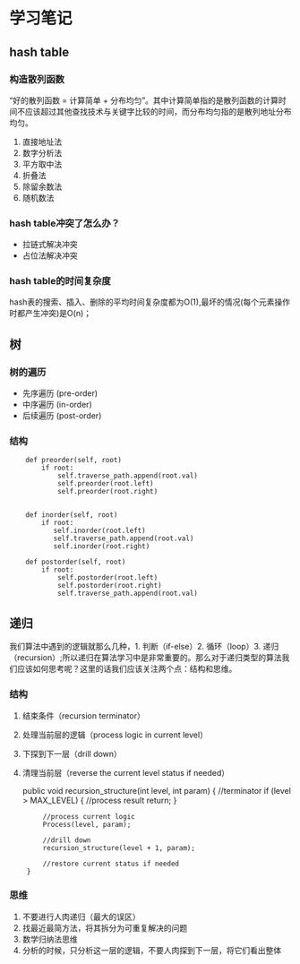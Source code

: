 # 学习笔记
## hash table
### 构造散列函数
“好的散列函数 = 计算简单 + 分布均匀”。其中计算简单指的是散列函数的计算时间不应该超过其他查找技术与关键字比较的时间，而分布均匀指的是散列地址分布均匀。
1. 直接地址法
2. 数字分析法
3. 平方取中法
4. 折叠法
5. 除留余数法
6. 随机数法

### hash table冲突了怎么办？
- 拉链式解决冲突
- 占位法解决冲突
    
### hash table的时间复杂度
hash表的搜索、插入、删除的平均时间复杂度都为O(1),最坏的情况(每个元素操作时都产生冲突)是O(n)；
## 树
### 树的遍历
- 先序遍历 (pre-order)
- 中序遍历 (in-order)
- 后续遍历 (post-order)

### 结构
        
        def preorder(self, root)
            if root:
                self.traverse_path.append(root.val)
                self.preorder(root.left)
                self.preorder(root.right)
        
        
        def inorder(self, root)
            if root:
               self.inorder(root.left)
               self.traverse_path.append(root.val)
               self.inorder(root.right)
        
        def postorder(self, root)
            if root:
                self.postorder(root.left)
                self.postorder(root.right)
                self.traverse_path.append(root.val)

## 递归
我们算法中遇到的逻辑就那么几种，1. 判断（if-else）2. 循环（loop）3. 递归（recursion）;所以递归在算法学习中是非常重要的。那么对于递归类型的算法我们应该如何思考呢？这里的话我们应该关注两个点：结构和思维。
### 结构
1. 结束条件（recursion terminator）
2. 处理当前层的逻辑（process logic in current level）
3. 下探到下一层（drill down）
4. 清理当前层（reverse the current level status if needed）
    
    
    public void recursion_structure(int level, int param) {
            //terminator
            if (level > MAX_LEVEL) {
                //process result
                return;
            }
    
            //process current logic
            Process(level, param);
    
            //drill down
            recursion_structure(level + 1, param);
    
            //restore current status if needed
        }
        
     
### 思维
1. 不要进行人肉递归（最大的误区）
2. 找最近最简方法，将其拆分为可重复解决的问题
3. 数学归纳法思维
4. 分析的时候，只分析这一层的逻辑，不要人肉探到下一层，将它们看出整体